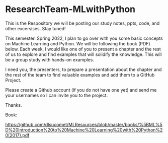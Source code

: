 # ResearchTeam-MLwithPython

This is the Respository we will be posting our study notes, ppts, code, and other excersises. Stay tuned!


 

This semester. Spring 2022, I plan to go over with you some basic concepts on Machine Learning and Python. We will be following the book (PDF) below. Each week, I would like one of you to present a chapter and the rest of us to explore and find examples that will solidify the knowledge. This will be a group study with hands-on examples.

 

I need you, the presenters, to prepare a presentation about the chapter and the rest of the team to find valuable examples and add them to a GitHub Project.

 

Please create a Github account (if you do not have one yet) and send me your usernames so I can invite you to the project.

Thanks.

 

Book:

https://github.com/dlsucomet/MLResources/blob/master/books/%5BML%5D%20Introduction%20to%20Machine%20Learning%20with%20Python%20(2017).pdf

 

